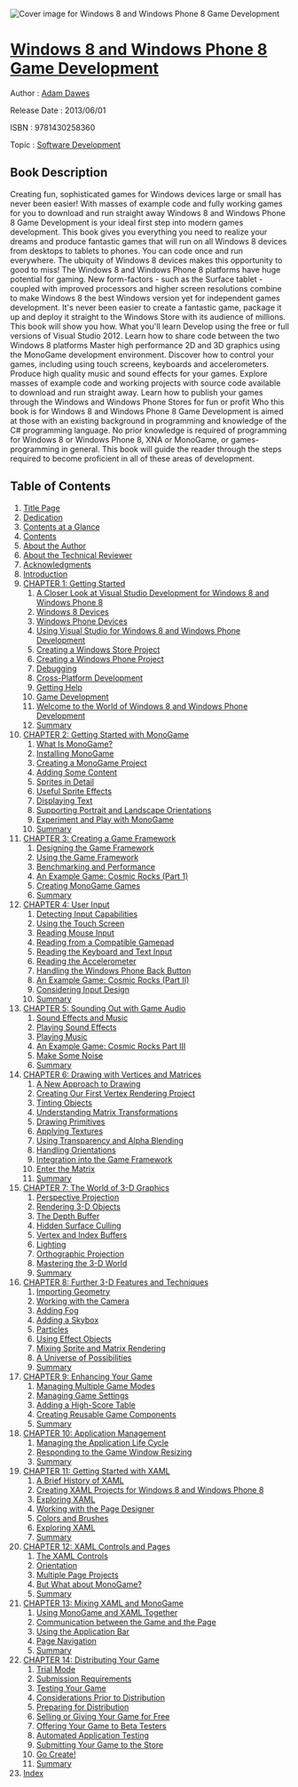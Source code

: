 ![Cover image for Windows 8 and Windows Phone 8 Game Development](https://imgdetail.ebookreading.net/cover/cover/software_development/EB9781430258360.jpg)

[Windows 8 and Windows Phone 8 Game Development](https://ebookreading.net/view/book/Windows+8+and+Windows+Phone+8+Game+Development-EB9781430258360_1.html "Windows 8 and Windows Phone 8 Game Development")
====================================================================================================================

Author : [Adam Dawes](https://ebookreading.net/search/author/Adam+Dawes)

Release Date : 2013/06/01

ISBN : 9781430258360

Topic : [Software Development](https://ebookreading.net/search/category/software-development)

Book Description
-----------------

Creating fun, sophisticated games for Windows devices large or small has never been easier! With masses of example code and fully working games for you to download and run straight away Windows 8 and Windows Phone 8 Game Development is your ideal first step into modern games development.
This book gives you everything you need to realize your dreams and produce fantastic games that will run on all Windows 8 devices from desktops to tablets to phones. You can code once and run everywhere. The ubiquity of Windows 8 devices makes this opportunity to good to miss!
The Windows 8 and Windows Phone 8 platforms have huge potential for gaming. New form-factors - such as the Surface tablet - coupled with improved processors and higher screen resolutions combine to make Windows 8 the best Windows version yet for independent games development. It's never been easier to create a fantastic game, package it up and deploy it straight to the Windows Store with its audience of millions. This book will show you how.
What you'll learn
Develop using the free or full versions of Visual Studio 2012.
Learn how to share code between the two Windows 8 platforms
Master high performance 2D and 3D graphics using the MonoGame development environment.
Discover how to control your games, including using touch screens, keyboards and accelerometers.
Produce high quality music and sound effects for your games.
Explore masses of example code and working projects with source code available to download and run straight away.
Learn how to publish your games through the Windows and Windows Phone Stores for fun or profit
Who this book is for
Windows 8 and Windows Phone 8 Game Development is aimed at those with an existing background in programming and knowledge of the C# programming language.
No prior knowledge is required of programming for Windows 8 or Windows Phone 8, XNA or MonoGame, or games-programming in general. This book will guide the reader through the steps required to become proficient in all of these areas of development.
              
Table of Contents
-----------------

1. [Title Page](https://ebookreading.net/view/book/Windows+8+and+Windows+Phone+8+Game+Development-EB9781430258360_2.html)
1. [Dedication](https://ebookreading.net/view/book/Windows+8+and+Windows+Phone+8+Game+Development-EB9781430258360_4.html)
1. [Contents at a Glance](https://ebookreading.net/view/book/Windows+8+and+Windows+Phone+8+Game+Development-EB9781430258360_5.html)
1. [Contents](https://ebookreading.net/view/book/Windows+8+and+Windows+Phone+8+Game+Development-EB9781430258360_6.html)
1. [About the Author](https://ebookreading.net/view/book/Windows+8+and+Windows+Phone+8+Game+Development-EB9781430258360_7.html)
1. [About the Technical Reviewer](https://ebookreading.net/view/book/Windows+8+and+Windows+Phone+8+Game+Development-EB9781430258360_8.html)
1. [Acknowledgments](https://ebookreading.net/view/book/Windows+8+and+Windows+Phone+8+Game+Development-EB9781430258360_9.html)
1. [Introduction](https://ebookreading.net/view/book/Windows+8+and+Windows+Phone+8+Game+Development-EB9781430258360_10.html)
1. [CHAPTER 1: Getting Started](https://ebookreading.net/view/book/Windows+8+and+Windows+Phone+8+Game+Development-EB9781430258360_11.html)
    1. [A Closer Look at Visual Studio Development for Windows 8 and Windows Phone 8](https://ebookreading.net/view/book/Windows+8+and+Windows+Phone+8+Game+Development-EB9781430258360_11.html#Sec1)
    1. [Windows 8 Devices](https://ebookreading.net/view/book/Windows+8+and+Windows+Phone+8+Game+Development-EB9781430258360_11.html#Sec8)
    1. [Windows Phone Devices](https://ebookreading.net/view/book/Windows+8+and+Windows+Phone+8+Game+Development-EB9781430258360_11.html#Sec14)
    1. [Using Visual Studio for Windows 8 and Windows Phone Development](https://ebookreading.net/view/book/Windows+8+and+Windows+Phone+8+Game+Development-EB9781430258360_11.html#Sec21)
    1. [Creating a Windows Store Project](https://ebookreading.net/view/book/Windows+8+and+Windows+Phone+8+Game+Development-EB9781430258360_11.html#Sec23)
    1. [Creating a Windows Phone Project](https://ebookreading.net/view/book/Windows+8+and+Windows+Phone+8+Game+Development-EB9781430258360_11.html#Sec32)
    1. [Debugging](https://ebookreading.net/view/book/Windows+8+and+Windows+Phone+8+Game+Development-EB9781430258360_11.html#Sec40)
    1. [Cross-Platform Development](https://ebookreading.net/view/book/Windows+8+and+Windows+Phone+8+Game+Development-EB9781430258360_11.html#Sec43)
    1. [Getting Help](https://ebookreading.net/view/book/Windows+8+and+Windows+Phone+8+Game+Development-EB9781430258360_11.html#Sec47)
    1. [Game Development](https://ebookreading.net/view/book/Windows+8+and+Windows+Phone+8+Game+Development-EB9781430258360_11.html#Sec51)
    1. [Welcome to the World of Windows 8 and Windows Phone Development](https://ebookreading.net/view/book/Windows+8+and+Windows+Phone+8+Game+Development-EB9781430258360_11.html#Sec53)
    1. [Summary](https://ebookreading.net/view/book/Windows+8+and+Windows+Phone+8+Game+Development-EB9781430258360_11.html#Sec54)
1. [CHAPTER 2: Getting Started with MonoGame](https://ebookreading.net/view/book/Windows+8+and+Windows+Phone+8+Game+Development-EB9781430258360_12.html)
    1. [What Is MonoGame?](https://ebookreading.net/view/book/Windows+8+and+Windows+Phone+8+Game+Development-EB9781430258360_12.html#Sec1)
    1. [Installing MonoGame](https://ebookreading.net/view/book/Windows+8+and+Windows+Phone+8+Game+Development-EB9781430258360_12.html#Sec2)
    1. [Creating a MonoGame Project](https://ebookreading.net/view/book/Windows+8+and+Windows+Phone+8+Game+Development-EB9781430258360_12.html#Sec3)
    1. [Adding Some Content](https://ebookreading.net/view/book/Windows+8+and+Windows+Phone+8+Game+Development-EB9781430258360_12.html#Sec6)
    1. [Sprites in Detail](https://ebookreading.net/view/book/Windows+8+and+Windows+Phone+8+Game+Development-EB9781430258360_12.html#Sec15)
    1. [Useful Sprite Effects](https://ebookreading.net/view/book/Windows+8+and+Windows+Phone+8+Game+Development-EB9781430258360_12.html#Sec29)
    1. [Displaying Text](https://ebookreading.net/view/book/Windows+8+and+Windows+Phone+8+Game+Development-EB9781430258360_12.html#Sec33)
    1. [Supporting Portrait and Landscape Orientations](https://ebookreading.net/view/book/Windows+8+and+Windows+Phone+8+Game+Development-EB9781430258360_12.html#Sec37)
    1. [Experiment and Play with MonoGame](https://ebookreading.net/view/book/Windows+8+and+Windows+Phone+8+Game+Development-EB9781430258360_12.html#Sec41)
    1. [Summary](https://ebookreading.net/view/book/Windows+8+and+Windows+Phone+8+Game+Development-EB9781430258360_12.html#Sec42)
1. [CHAPTER 3: Creating a Game Framework](https://ebookreading.net/view/book/Windows+8+and+Windows+Phone+8+Game+Development-EB9781430258360_13.html)
    1. [Designing the Game Framework](https://ebookreading.net/view/book/Windows+8+and+Windows+Phone+8+Game+Development-EB9781430258360_13.html#Sec1)
    1. [Using the Game Framework](https://ebookreading.net/view/book/Windows+8+and+Windows+Phone+8+Game+Development-EB9781430258360_13.html#Sec7)
    1. [Benchmarking and Performance](https://ebookreading.net/view/book/Windows+8+and+Windows+Phone+8+Game+Development-EB9781430258360_13.html#Sec16)
    1. [An Example Game: Cosmic Rocks (Part 1)](https://ebookreading.net/view/book/Windows+8+and+Windows+Phone+8+Game+Development-EB9781430258360_13.html#Sec24)
    1. [Creating MonoGame Games](https://ebookreading.net/view/book/Windows+8+and+Windows+Phone+8+Game+Development-EB9781430258360_13.html#Sec33)
    1. [Summary](https://ebookreading.net/view/book/Windows+8+and+Windows+Phone+8+Game+Development-EB9781430258360_13.html#Sec34)
1. [CHAPTER 4: User Input](https://ebookreading.net/view/book/Windows+8+and+Windows+Phone+8+Game+Development-EB9781430258360_14.html)
    1. [Detecting Input Capabilities](https://ebookreading.net/view/book/Windows+8+and+Windows+Phone+8+Game+Development-EB9781430258360_14.html#Sec1)
    1. [Using the Touch Screen](https://ebookreading.net/view/book/Windows+8+and+Windows+Phone+8+Game+Development-EB9781430258360_14.html#Sec2)
    1. [Reading Mouse Input](https://ebookreading.net/view/book/Windows+8+and+Windows+Phone+8+Game+Development-EB9781430258360_14.html#Sec29)
    1. [Reading from a Compatible Gamepad](https://ebookreading.net/view/book/Windows+8+and+Windows+Phone+8+Game+Development-EB9781430258360_14.html#Sec31)
    1. [Reading the Keyboard and Text Input](https://ebookreading.net/view/book/Windows+8+and+Windows+Phone+8+Game+Development-EB9781430258360_14.html#Sec34)
    1. [Reading the Accelerometer](https://ebookreading.net/view/book/Windows+8+and+Windows+Phone+8+Game+Development-EB9781430258360_14.html#Sec39)
    1. [Handling the Windows Phone Back Button](https://ebookreading.net/view/book/Windows+8+and+Windows+Phone+8+Game+Development-EB9781430258360_14.html#Sec43)
    1. [An Example Game: Cosmic Rocks (Part II)](https://ebookreading.net/view/book/Windows+8+and+Windows+Phone+8+Game+Development-EB9781430258360_14.html#Sec44)
    1. [Considering Input Design](https://ebookreading.net/view/book/Windows+8+and+Windows+Phone+8+Game+Development-EB9781430258360_14.html#Sec49)
    1. [Summary](https://ebookreading.net/view/book/Windows+8+and+Windows+Phone+8+Game+Development-EB9781430258360_14.html#Sec50)
1. [CHAPTER 5: Sounding Out with Game Audio](https://ebookreading.net/view/book/Windows+8+and+Windows+Phone+8+Game+Development-EB9781430258360_15.html)
    1. [Sound Effects and Music](https://ebookreading.net/view/book/Windows+8+and+Windows+Phone+8+Game+Development-EB9781430258360_15.html#Sec1)
    1. [Playing Sound Effects](https://ebookreading.net/view/book/Windows+8+and+Windows+Phone+8+Game+Development-EB9781430258360_15.html#Sec2)
    1. [Playing Music](https://ebookreading.net/view/book/Windows+8+and+Windows+Phone+8+Game+Development-EB9781430258360_15.html#Sec10)
    1. [An Example Game: Cosmic Rocks Part III](https://ebookreading.net/view/book/Windows+8+and+Windows+Phone+8+Game+Development-EB9781430258360_15.html#Sec14)
    1. [Make Some Noise](https://ebookreading.net/view/book/Windows+8+and+Windows+Phone+8+Game+Development-EB9781430258360_15.html#Sec15)
    1. [Summary](https://ebookreading.net/view/book/Windows+8+and+Windows+Phone+8+Game+Development-EB9781430258360_15.html#Sec16)
1. [CHAPTER 6: Drawing with Vertices and Matrices](https://ebookreading.net/view/book/Windows+8+and+Windows+Phone+8+Game+Development-EB9781430258360_16.html)
    1. [A New Approach to Drawing](https://ebookreading.net/view/book/Windows+8+and+Windows+Phone+8+Game+Development-EB9781430258360_16.html#Sec1)
    1. [Creating Our First Vertex Rendering Project](https://ebookreading.net/view/book/Windows+8+and+Windows+Phone+8+Game+Development-EB9781430258360_16.html#Sec7)
    1. [Tinting Objects](https://ebookreading.net/view/book/Windows+8+and+Windows+Phone+8+Game+Development-EB9781430258360_16.html#Sec12)
    1. [Understanding Matrix Transformations](https://ebookreading.net/view/book/Windows+8+and+Windows+Phone+8+Game+Development-EB9781430258360_16.html#Sec13)
    1. [Drawing Primitives](https://ebookreading.net/view/book/Windows+8+and+Windows+Phone+8+Game+Development-EB9781430258360_16.html#Sec24)
    1. [Applying Textures](https://ebookreading.net/view/book/Windows+8+and+Windows+Phone+8+Game+Development-EB9781430258360_16.html#Sec28)
    1. [Using Transparency and Alpha Blending](https://ebookreading.net/view/book/Windows+8+and+Windows+Phone+8+Game+Development-EB9781430258360_16.html#Sec39)
    1. [Handling Orientations](https://ebookreading.net/view/book/Windows+8+and+Windows+Phone+8+Game+Development-EB9781430258360_16.html#Sec47)
    1. [Integration into the Game Framework](https://ebookreading.net/view/book/Windows+8+and+Windows+Phone+8+Game+Development-EB9781430258360_16.html#Sec48)
    1. [Enter the Matrix](https://ebookreading.net/view/book/Windows+8+and+Windows+Phone+8+Game+Development-EB9781430258360_16.html#Sec54)
    1. [Summary](https://ebookreading.net/view/book/Windows+8+and+Windows+Phone+8+Game+Development-EB9781430258360_16.html#Sec55)
1. [CHAPTER 7: The World of 3-D Graphics](https://ebookreading.net/view/book/Windows+8+and+Windows+Phone+8+Game+Development-EB9781430258360_17.html)
    1. [Perspective Projection](https://ebookreading.net/view/book/Windows+8+and+Windows+Phone+8+Game+Development-EB9781430258360_17.html#Sec1)
    1. [Rendering 3-D Objects](https://ebookreading.net/view/book/Windows+8+and+Windows+Phone+8+Game+Development-EB9781430258360_17.html#Sec4)
    1. [The Depth Buffer](https://ebookreading.net/view/book/Windows+8+and+Windows+Phone+8+Game+Development-EB9781430258360_17.html#Sec6)
    1. [Hidden Surface Culling](https://ebookreading.net/view/book/Windows+8+and+Windows+Phone+8+Game+Development-EB9781430258360_17.html#Sec10)
    1. [Vertex and Index Buffers](https://ebookreading.net/view/book/Windows+8+and+Windows+Phone+8+Game+Development-EB9781430258360_17.html#Sec11)
    1. [Lighting](https://ebookreading.net/view/book/Windows+8+and+Windows+Phone+8+Game+Development-EB9781430258360_17.html#Sec15)
    1. [Orthographic Projection](https://ebookreading.net/view/book/Windows+8+and+Windows+Phone+8+Game+Development-EB9781430258360_17.html#Sec41)
    1. [Mastering the 3-D World](https://ebookreading.net/view/book/Windows+8+and+Windows+Phone+8+Game+Development-EB9781430258360_17.html#Sec46)
    1. [Summary](https://ebookreading.net/view/book/Windows+8+and+Windows+Phone+8+Game+Development-EB9781430258360_17.html#Sec47)
1. [CHAPTER 8: Further 3-D Features and Techniques](https://ebookreading.net/view/book/Windows+8+and+Windows+Phone+8+Game+Development-EB9781430258360_18.html)
    1. [Importing Geometry](https://ebookreading.net/view/book/Windows+8+and+Windows+Phone+8+Game+Development-EB9781430258360_18.html#Sec1)
    1. [Working with the Camera](https://ebookreading.net/view/book/Windows+8+and+Windows+Phone+8+Game+Development-EB9781430258360_18.html#Sec11)
    1. [Adding Fog](https://ebookreading.net/view/book/Windows+8+and+Windows+Phone+8+Game+Development-EB9781430258360_18.html#Sec22)
    1. [Adding a Skybox](https://ebookreading.net/view/book/Windows+8+and+Windows+Phone+8+Game+Development-EB9781430258360_18.html#Sec23)
    1. [Particles](https://ebookreading.net/view/book/Windows+8+and+Windows+Phone+8+Game+Development-EB9781430258360_18.html#Sec26)
    1. [Using Effect Objects](https://ebookreading.net/view/book/Windows+8+and+Windows+Phone+8+Game+Development-EB9781430258360_18.html#Sec33)
    1. [Mixing Sprite and Matrix Rendering](https://ebookreading.net/view/book/Windows+8+and+Windows+Phone+8+Game+Development-EB9781430258360_18.html#Sec42)
    1. [A Universe of Possibilities](https://ebookreading.net/view/book/Windows+8+and+Windows+Phone+8+Game+Development-EB9781430258360_18.html#Sec43)
    1. [Summary](https://ebookreading.net/view/book/Windows+8+and+Windows+Phone+8+Game+Development-EB9781430258360_18.html#Sec44)
1. [CHAPTER 9: Enhancing Your Game](https://ebookreading.net/view/book/Windows+8+and+Windows+Phone+8+Game+Development-EB9781430258360_19.html)
    1. [Managing Multiple Game Modes](https://ebookreading.net/view/book/Windows+8+and+Windows+Phone+8+Game+Development-EB9781430258360_19.html#Sec1)
    1. [Managing Game Settings](https://ebookreading.net/view/book/Windows+8+and+Windows+Phone+8+Game+Development-EB9781430258360_19.html#Sec7)
    1. [Adding a High-Score Table](https://ebookreading.net/view/book/Windows+8+and+Windows+Phone+8+Game+Development-EB9781430258360_19.html#Sec14)
    1. [Creating Reusable Game Components](https://ebookreading.net/view/book/Windows+8+and+Windows+Phone+8+Game+Development-EB9781430258360_19.html#Sec24)
    1. [Summary](https://ebookreading.net/view/book/Windows+8+and+Windows+Phone+8+Game+Development-EB9781430258360_19.html#Sec25)
1. [CHAPTER 10: Application Management](https://ebookreading.net/view/book/Windows+8+and+Windows+Phone+8+Game+Development-EB9781430258360_20.html)
    1. [Managing the Application Life Cycle](https://ebookreading.net/view/book/Windows+8+and+Windows+Phone+8+Game+Development-EB9781430258360_20.html#Sec1)
    1. [Responding to the Game Window Resizing](https://ebookreading.net/view/book/Windows+8+and+Windows+Phone+8+Game+Development-EB9781430258360_20.html#Sec12)
    1. [Summary](https://ebookreading.net/view/book/Windows+8+and+Windows+Phone+8+Game+Development-EB9781430258360_20.html#Sec18)
1. [CHAPTER 11: Getting Started with XAML](https://ebookreading.net/view/book/Windows+8+and+Windows+Phone+8+Game+Development-EB9781430258360_21.html)
    1. [A Brief History of XAML](https://ebookreading.net/view/book/Windows+8+and+Windows+Phone+8+Game+Development-EB9781430258360_21.html#Sec1)
    1. [Creating XAML Projects for Windows 8 and Windows Phone 8](https://ebookreading.net/view/book/Windows+8+and+Windows+Phone+8+Game+Development-EB9781430258360_21.html#Sec6)
    1. [Exploring XAML](https://ebookreading.net/view/book/Windows+8+and+Windows+Phone+8+Game+Development-EB9781430258360_21.html#Sec9)
    1. [Working with the Page Designer](https://ebookreading.net/view/book/Windows+8+and+Windows+Phone+8+Game+Development-EB9781430258360_21.html#Sec17)
    1. [Colors and Brushes](https://ebookreading.net/view/book/Windows+8+and+Windows+Phone+8+Game+Development-EB9781430258360_21.html#Sec22)
    1. [Exploring XAML](https://ebookreading.net/view/book/Windows+8+and+Windows+Phone+8+Game+Development-EB9781430258360_21.html#Sec31)
    1. [Summary](https://ebookreading.net/view/book/Windows+8+and+Windows+Phone+8+Game+Development-EB9781430258360_21.html#Sec32)
1. [CHAPTER 12: XAML Controls and Pages](https://ebookreading.net/view/book/Windows+8+and+Windows+Phone+8+Game+Development-EB9781430258360_22.html)
    1. [The XAML Controls](https://ebookreading.net/view/book/Windows+8+and+Windows+Phone+8+Game+Development-EB9781430258360_22.html#Sec1)
    1. [Orientation](https://ebookreading.net/view/book/Windows+8+and+Windows+Phone+8+Game+Development-EB9781430258360_22.html#Sec24)
    1. [Multiple Page Projects](https://ebookreading.net/view/book/Windows+8+and+Windows+Phone+8+Game+Development-EB9781430258360_22.html#Sec25)
    1. [But What about MonoGame?](https://ebookreading.net/view/book/Windows+8+and+Windows+Phone+8+Game+Development-EB9781430258360_22.html#Sec33)
    1. [Summary](https://ebookreading.net/view/book/Windows+8+and+Windows+Phone+8+Game+Development-EB9781430258360_22.html#Sec34)
1. [CHAPTER 13: Mixing XAML and MonoGame](https://ebookreading.net/view/book/Windows+8+and+Windows+Phone+8+Game+Development-EB9781430258360_23.html)
    1. [Using MonoGame and XAML Together](https://ebookreading.net/view/book/Windows+8+and+Windows+Phone+8+Game+Development-EB9781430258360_23.html#Sec1)
    1. [Communication between the Game and the Page](https://ebookreading.net/view/book/Windows+8+and+Windows+Phone+8+Game+Development-EB9781430258360_23.html#Sec2)
    1. [Using the Application Bar](https://ebookreading.net/view/book/Windows+8+and+Windows+Phone+8+Game+Development-EB9781430258360_23.html#Sec5)
    1. [Page Navigation](https://ebookreading.net/view/book/Windows+8+and+Windows+Phone+8+Game+Development-EB9781430258360_23.html#Sec6)
    1. [Summary](https://ebookreading.net/view/book/Windows+8+and+Windows+Phone+8+Game+Development-EB9781430258360_23.html#Sec9)
1. [CHAPTER 14: Distributing Your Game](https://ebookreading.net/view/book/Windows+8+and+Windows+Phone+8+Game+Development-EB9781430258360_24.html)
    1. [Trial Mode](https://ebookreading.net/view/book/Windows+8+and+Windows+Phone+8+Game+Development-EB9781430258360_24.html#Sec1)
    1. [Submission Requirements](https://ebookreading.net/view/book/Windows+8+and+Windows+Phone+8+Game+Development-EB9781430258360_24.html#Sec8)
    1. [Testing Your Game](https://ebookreading.net/view/book/Windows+8+and+Windows+Phone+8+Game+Development-EB9781430258360_24.html#Sec15)
    1. [Considerations Prior to Distribution](https://ebookreading.net/view/book/Windows+8+and+Windows+Phone+8+Game+Development-EB9781430258360_24.html#Sec18)
    1. [Preparing for Distribution](https://ebookreading.net/view/book/Windows+8+and+Windows+Phone+8+Game+Development-EB9781430258360_24.html#Sec24)
    1. [Selling or Giving Your Game for Free](https://ebookreading.net/view/book/Windows+8+and+Windows+Phone+8+Game+Development-EB9781430258360_24.html#Sec33)
    1. [Offering Your Game to Beta Testers](https://ebookreading.net/view/book/Windows+8+and+Windows+Phone+8+Game+Development-EB9781430258360_24.html#Sec34)
    1. [Automated Application Testing](https://ebookreading.net/view/book/Windows+8+and+Windows+Phone+8+Game+Development-EB9781430258360_24.html#Sec35)
    1. [Submitting Your Game to the Store](https://ebookreading.net/view/book/Windows+8+and+Windows+Phone+8+Game+Development-EB9781430258360_24.html#Sec36)
    1. [Go Create!](https://ebookreading.net/view/book/Windows+8+and+Windows+Phone+8+Game+Development-EB9781430258360_24.html#Sec42)
    1. [Summary](https://ebookreading.net/view/book/Windows+8+and+Windows+Phone+8+Game+Development-EB9781430258360_24.html#Sec43)
1. [Index](https://ebookreading.net/view/book/Windows+8+and+Windows+Phone+8+Game+Development-EB9781430258360_25.html)
